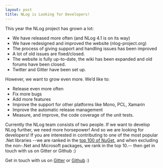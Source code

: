 ```yaml
---
layout: post
title: NLog is Looking for Developers!
---
```


This year the NLog project has grown a lot:

* We have released more often (and  NLog 4.1 is on its way)
* We have redesigned and improved the website (nlog-project.org)
* The process of giving support and handling issues has been improved
* A lot of old issues are fixed/closed.
* The website is fully up-to-date, the wiki has been expanded and old forums have been closed.
* Twitter and Gitter have been set up.

However, we want to grow even more. We’d like to:

*  Release even more often
*  Fix more bugs
*  Add more features
*  Improve the support for other platforms like Mono, PCL, Xamarin
*  Improve the automatic release management
*  Measure, and improve, the code coverage of the unit tests. 
 
Currently the NLog team consists of two people. If we want to develop NLog further, we need more horsepower!
And so we are looking for developers! If you are interested in contributing to one of the most popular .Net libraries --we are ranked in the [top 100 of NuGet](https://www.nuget.org/stats/packages), and when excluding the non-.Net and Microsoft packages, we rank in the top 10.-- then get in touch with us on Gitter or Github :)

Get in touch with us on [Gitter](https://gitter.im/NLog/NLog) or [Github](https://github.com/NLog/NLog/issues/828) :)

